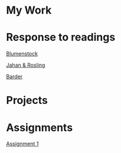 # My Work

# Response to readings

[Blumenstock](https://github.com/miaaao/miao/blob/master/Blumenstock.md)

[Jahan & Rosling](https://github.com/miaaao/miao/blob/master/Response%20to%20Jahan%20and%20Rosling.md)

[Barder](https://github.com/miaaao/miao/blob/master/Development%20and%20Complexity.MD)

# Projects

# Assignments

[Assignment 1](https://github.com/miaaao/miao/blob/master/Assignment1.md)


